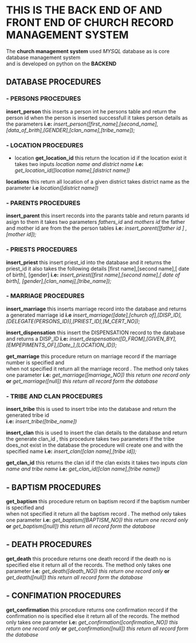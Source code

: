 # THIS IS THE BACK END OF AND FRONT END OF CHURCH RECORD MANAGEMENT SYSTEM
The **church management system**  used *MYSQL* database as is core database management system  
and is developed on python on the **BACKEND**

## DATABASE PROCEDURES 

### -   PERSONS PROCEDURES

**insert_person** this inserts  a person int he persons table and return the  person id when   the  person is inserted successfull
it takes person details as the parameters
**i.e:** *insert_person([first_name],[second_name],[data_of_brith],[GENDER],[clan_name],[tribe_name]);*

### -   LOCATION PROCEDURES
- location
**get_location_id** this return the location id if the location exist it takes two inputs *location name  and district name*
**i.e:** *get_location_id([location name],[district name])*

**locations** this return all location of a given district takes district name as the parameter
**i.e** *location([district name])*

### -   PARENTS PROCEDURES
**insert_parent** this insert records into the parants table and return  parants id asign to them  it takes two parameters *fathers_id* and  *mothers id*
the father and mother id are  from the  the person tables 
**i.e:** *insert_parent([father id ] , [mother id]);*

### -  PRIESTS PROCEDURES
**insert_priest** this insert  priest_id into the database and it  returns the priest_id it also takes the following details  [first name],[second name],[ date of birth], [gender]
 **i.e:** *insert_priest([first name],[second name],[ date of birth], [gender],[clan_namej],[tribe_name]);*

### -  MARRIAGE PROCEDURES

**insert_marriage** this inserts marriage record into the database and returns a generated marriage id
**i.e** *insert_marriage([date],[church of],[DISP_ID],[DELEGATE(PERSONS_ID)],[PRIEST_ID],[M_CERT_NO]);*

**insert_dispensation** this insert the DISPENSATION record to the database and returns a DISP_ID 
**i.e:** *insert_despensation([D_FROM],[GIVEN_BY],[EMPEPIMENTS_OF],[Date_],[LOCATION_ID]);*

**get_marriage** this  procedure return on marriage record if the marriage number is specified and  
when not specified it return all the marriage record . The method only takes one parameter
**i.e:** *get_marriage([marriage_NO]) this return one record only* **or** *get_marriage([null]) this return all record form the database*

### -  TRIBE AND CLAN PROCEDURES
**insert_tribe** this is used to insert  tribe into the database  and return the generated tribe id  
**i.e:** *insert_tribe([tribe_name])*

**insert_clan** this is used to insert the clan details to the database and return the generate clan_id , this procedure takes two parameters
if the tribe does_not exist in the database the  procedure will create  one and  with the specified name
**i.e:** *insert_clan([clan name],[tribe id]);*

**get_clan_id** this returns the clan id  if the clan exists it takes  two inputs *clan name and tribe name*
**i.e:** *get_clan_id([clan name],[tribe name])*

## - BAPTISM PROCEDURES
**get_baptism** this  procedure return on baptism record if the baptism number is specified and  
when not specified it return all the baptism record . The method only takes one parameter
**i.e:** *get_baptism([BAPTISM_NO]) this return one record only* **or** *get_baptism([null]) this return all record form the database*

## - DEATH PROCEDURES
**get_death** this procedure returns one death record if the  death no is specified  else it return all of the records.
The method only takes one parameter
**i.e:** *get_death([death_NO]) this return one record only* **or** *get_death([null]) this return all record form the database*

## - CONFIMATION PROCEDURES

**get_confirmation** this procedure returns one confirmation record if the  confirmation no is specified  else it return all of the records.
The method only takes one parameter
**i.e:** *get_confirmation([confirmation_NO]) this return one record only* **or** *get_confirmation([null]) this return all record form the 
database*



